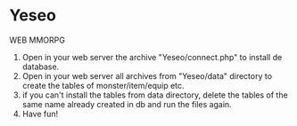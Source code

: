 # Yeseo
WEB MMORPG

1. Open in your web server the archive "Yeseo/connect.php" to install de database.
2. Open in  your web server all archives from "Yeseo/data" directory to create the tables of monster/item/equip etc.
3. if you can't install the tables from data directory, delete the tables of the same name already created in db and run the files again.
4. Have fun!
